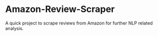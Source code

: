 # Amazon-Review-Scraper
A quick project to scrape reviews from Amazon for further NLP related analysis.
